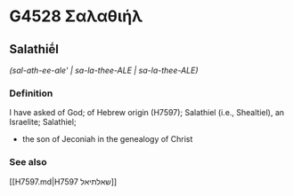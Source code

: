 # G4528 Σαλαθιήλ

## Salathiḗl

_(sal-ath-ee-ale' | sa-la-thee-ALE | sa-la-thee-ALE)_

### Definition

I have asked of God; of Hebrew origin (H7597); Salathiel (i.e., Shealtiel), an Israelite; Salathiel; 

- the son of Jeconiah in the genealogy of Christ

### See also

[[H7597.md|H7597 שאלתיאל]]
